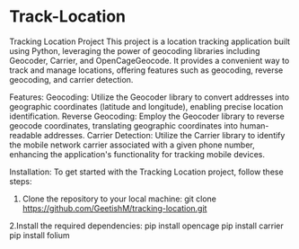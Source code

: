 # Track-Location
Tracking Location Project
This project is a location tracking application built using Python, leveraging the power of geocoding libraries including Geocoder, Carrier, and OpenCageGeocode. It provides a convenient way to track and manage locations, offering features such as geocoding, reverse geocoding, and carrier detection.

Features:
Geocoding: Utilize the Geocoder library to convert addresses into geographic coordinates (latitude and longitude), enabling precise location identification.
Reverse Geocoding: Employ the Geocoder library to reverse geocode coordinates, translating geographic coordinates into human-readable addresses.
Carrier Detection: Utilize the Carrier library to identify the mobile network carrier associated with a given phone number, enhancing the application's functionality for tracking mobile devices.

Installation:
To get started with the Tracking Location project, follow these steps:
1. Clone the repository to your local machine:
     git clone https://github.com/GeetishM/tracking-location.git
  
2.Install the required dependencies:
    pip install opencage
    pip install carrier
    pip install folium
